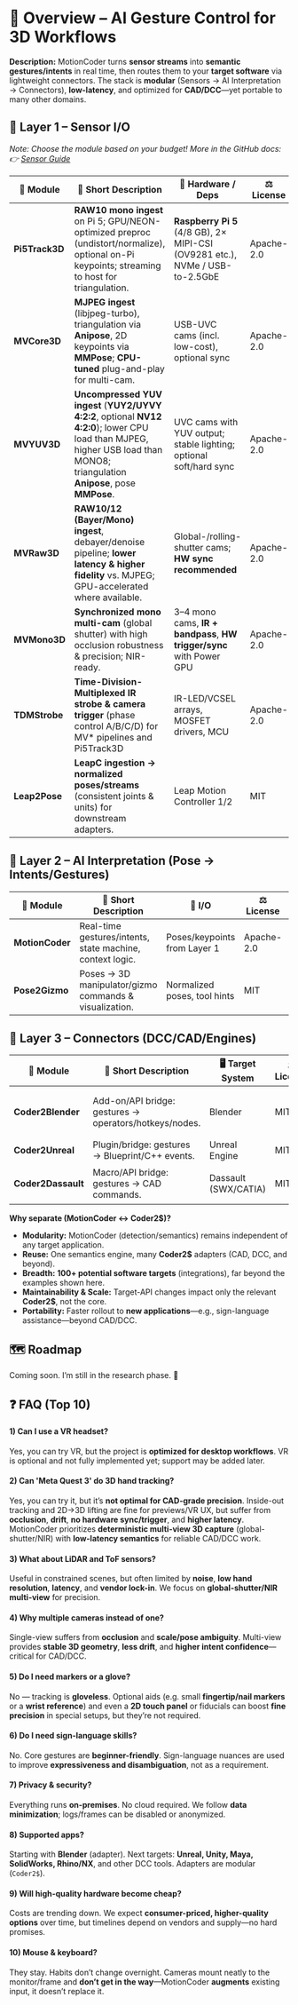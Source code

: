 # 🔭 Overview – AI Gesture Control for 3D Workflows

**Description:**
MotionCoder turns **sensor streams** into **semantic gestures/intents** in real time, then routes them to your **target software** via lightweight connectors.
The stack is **modular** (Sensors → AI Interpretation → Connectors), **low-latency**, and optimized for **CAD/DCC**—yet portable to many other domains.

## 🎥 Layer 1 – Sensor I/O

*Note: Choose the module based on your budget! More in the GitHub docs: 👉 [Sensor Guide](https://github.com/xtanai/sensor-guide)*

| 🧩 **Module**  | 📝 **Short Description**                                                                                                                                                       | 🔌 **Hardware / Deps**                                                       | ⚖️ **License** | ⚠️ **Notes**                                                            | 🚦 **Status**         | 🔗 **Link** |
| -------------- | ------------------------------------------------------------------------------------------------------------------------------------------------------------------------------ | ---------------------------------------------------------------------------- | -------------- | ----------------------------------------------------------------------- | --------------------- | ----------- |
| **Pi5Track3D** | **RAW10 mono ingest** on Pi 5; GPU/NEON-optimized preproc (undistort/normalize), optional on-Pi keypoints; streaming to host for triangulation.                                | **Raspberry Pi 5** (4/8 GB), 2× MIPI-CSI (OV9281 etc.), NVMe / USB-to-2.5GbE | Apache-2.0     | —                                                                       | 🟡 Planned            | coming soon |
| **MVCore3D**   | **MJPEG ingest** (libjpeg-turbo), triangulation via **Anipose**, 2D keypoints via **MMPose**; **CPU-tuned** plug-and-play for multi-cam.                                       | USB-UVC cams (incl. low-cost), optional sync                                 | Apache-2.0     | —                                                                       | 🟠 Later              | coming soon |
| **MVYUV3D**    | **Uncompressed YUV ingest** (**YUY2/UYVY 4:2:2**, optional **NV12 4:2:0**); lower CPU load than MJPEG, higher USB load than MONO8; triangulation **Anipose**, pose **MMPose**. | UVC cams with YUV output; stable lighting; optional soft/hard sync           | Apache-2.0     | —                                                                       | 🟠 Later              | coming soon |
| **MVRaw3D**    | **RAW10/12 (Bayer/Mono) ingest**, debayer/denoise pipeline; **lower latency & higher fidelity** vs. MJPEG; GPU-accelerated where available.                                    | Global-/rolling-shutter cams; **HW sync recommended**                        | Apache-2.0     | —                                                                       | 🟠 Later              | coming soon |
| **MVMono3D**   | **Synchronized mono multi-cam** (global shutter) with high occlusion robustness & precision; NIR-ready.                                                                        | 3–4 mono cams, **IR + bandpass**, **HW trigger/sync** with Power GPU         | Apache-2.0     | —                                                                       | 🟠 Targeted next year | coming soon |
| **TDMStrobe**  | **Time-Division-Multiplexed IR strobe & camera trigger** (phase control A/B/C/D) for MV* pipelines and Pi5Track3D                                                              | IR-LED/VCSEL arrays, MOSFET drivers, MCU                                     | Apache-2.0     | —                                                                       | 🟠 Later              | coming soon |
| **Leap2Pose**  | **LeapC ingestion → normalized poses/streams** (consistent joints & units) for downstream adapters.                                                                            | Leap Motion Controller 1/2                                                   | MIT            | —                                                                       | 🟢 Active             | coming soon |


## 🧠 Layer 2 – AI Interpretation (Pose → Intents/Gestures)

| 🧩 **Module**        | 📝 **Short Description**                                 | 🔁 **I/O**                  | ⚖️ **License** | ⚠️ **Notes** | 🚦 **Status**  | 🔗 **Link**                                                                   |
| -------------------- | --------------------------------------------------------- | ---------------------------- | -------------- | ------------ | -------------- | ------------------------------------------------------------------------------ |
| **MotionCoder**      | Real-time gestures/intents, state machine, context logic. | Poses/keypoints from Layer 1 | Apache-2.0     | —            | 🟡 In progress | [MotionCoder](https://github.com/xtanai/motioncoder) |
| **Pose2Gizmo**       | Poses → 3D manipulator/gizmo commands & visualization.    | Normalized poses, tool hints | MIT            | —            | 🟡 Planned     | coming soon   |

## 🔗 Layer 3 – Connectors (DCC/CAD/Engines)

| 🧩 **Module**           | 📝 **Short Description**                               | 🖥️ **Target System** | ⚖️ **License** | ⚠️ **Notes** | 🚦 **Status**                 | 🔗 **Link**                                                                         |
| ------------------------ | ------------------------------------------------------ | --------------------- | -------------- | ------------ | ----------------------------- | ------------------------------------------------------------------------------------ |
| **Coder2Blender**        | Add-on/API bridge: gestures → operators/hotkeys/nodes. | Blender               | MIT            | —            | 🟡 Research (API exploration) | coming soon  |
| **Coder2Unreal**         | Plugin/bridge: gestures → Blueprint/C++ events.        | Unreal Engine         | MIT            | —            | 🟡 Planned                    | coming soon   |
| **Coder2Dassault**       | Macro/API bridge: gestures → CAD commands.             | Dassault (SWX/CATIA)  | MIT            | —            | 🟠 Targeted for next year     | coming soon |


**Why separate (MotionCoder ↔ Coder2$)?**

* **Modularity:** MotionCoder (detection/semantics) remains independent of any target application.
* **Reuse:** One semantics engine, many **Coder2$** adapters (CAD, DCC, and beyond).
* **Breadth:** **100+ potential software targets** (integrations), far beyond the examples shown here.
* **Maintainability & Scale:** Target-API changes impact only the relevant **Coder2$**, not the core.
* **Portability:** Faster rollout to **new applications**—e.g., sign-language assistance—beyond CAD/DCC.


## 🗺️ Roadmap

Coming soon. I’m still in the research phase. 🚀


## ❓ FAQ (Top 10)

#### 1) Can I use a VR headset?
Yes, you can try VR, but the project is **optimized for desktop workflows**. VR is optional and not fully implemented yet; support may be added later.

#### 2) Can 'Meta Quest 3' do 3D hand tracking?
Yes, you can try it, but it’s **not optimal for CAD-grade precision**. Inside-out tracking and 2D→3D lifting are fine for previews/VR UX, but suffer from **occlusion**, **drift**, **no hardware sync/trigger**, and **higher latency**.  
MotionCoder prioritizes **deterministic multi-view 3D capture** (global-shutter/NIR) with **low-latency semantics** for reliable CAD/DCC work.

#### 3) What about LiDAR and ToF sensors?
Useful in constrained scenes, but often limited by **noise**, **low hand resolution**, **latency**, and **vendor lock-in**. We focus on **global-shutter/NIR multi-view** for precision.

#### 4) Why multiple cameras instead of one?
Single-view suffers from **occlusion** and **scale/pose ambiguity**. Multi-view provides **stable 3D geometry**, **less drift**, and **higher intent confidence**—critical for CAD/DCC.

#### 5) Do I need markers or a glove?
No — tracking is **gloveless**. Optional aids (e.g. small **fingertip/nail markers** or a **wrist reference**) and even a **2D touch panel** or fiducials can boost **fine precision** in special setups, but they’re not required.

#### 6) Do I need sign-language skills?
No. Core gestures are **beginner-friendly**. Sign-language nuances are used to improve **expressiveness and disambiguation**, not as a requirement.

#### 7) Privacy & security?
Everything runs **on-premises**. No cloud required. We follow **data minimization**; logs/frames can be disabled or anonymized.

#### 8) Supported apps?
Starting with **Blender** (adapter). Next targets: **Unreal, Unity, Maya, SolidWorks, Rhino/NX**, and other DCC tools. Adapters are modular (`Coder2$`).

#### 9) Will high-quality hardware become cheap?
Costs are trending down. We expect **consumer-priced, higher-quality options** over time, but timelines depend on vendors and supply—no hard promises.

#### 10) Mouse & keyboard?
They stay. Habits don’t change overnight. Cameras mount neatly to the monitor/frame and **don’t get in the way**—MotionCoder **augments** existing input, it doesn’t replace it.


